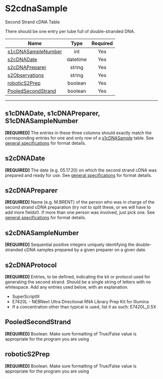 # S2cdnaSample

Second Strand cDNA Table

There should be one entry per tube full of double-stranded DNA.  

Name                                            | Type     | Required  
------------------------------------------------|:--------:|:-----------:
[s1cDNASampleNumber](#s1cDNASampleNumber)       | int      | Yes
[s2cDNADate](#s2cDNADate)                       | datetime | Yes
[s2cDNAPreparer](#s2cDNAPreparer)               | string   | Yes
[s2Observations](#s2Observations)               | string   | Yes
[roboticS2Prep](#roboticS2Prep)                 | boolean  | Yes
[PooledSecondStrand](#PooledSecondStrand)       | boolean  | Yes

* * *

## s1cDNADate, s1cDNAPreparer, S1cDNASampleNumber

**[REQUIRED]** The entries in these three columns should exactly match the corresponding entries for one and only row of a [s1cDNASample](S1cdnaSample.md) table. See [general specifications](../GeneralSpecs.md) for format details.

## s2cDNADate

**[REQUIRED]** The date (e.g. 05.17.20) on which the second strand cDNA was prepared and ready for use. See [general specifications](../GeneralSpecs.md) for format details.

## s2cDNAPreparer

**[REQUIRED]** Name (e.g. M.BRENT) of the person who was in charge of the second strand cDNA preparation (try not to split these, or we will have to add more fields!). If more than one person was involved, just pick one. See [general specifications](../GeneralSpecs.md) for format details.

## s2cDNASampleNumber

**[REQUIRED]** Sequential positive integers uniquely identifying the double-stranded cDNA samples prepared by a given preparer on a given date.

## s2cDNAProtocol

**[REQUIRED]** Entries, to be defined, indicating the kit or protocol used for generating the second strand. Should be a single string of letters with no whitespace. Add any entries used below, with an explanation.

- SuperScriptIII
- E7420L -  NEBNext Ultra Directional RNA Library Prep Kit for Illumina
- If a concentration other than typical is used, list it as such: E7420L_0.5X

## PooledSecondStrand

**[REQUIRED]** Boolean. Make sure formatting of True/False value is appropriate for the program you are using

## roboticS2Prep

**[REQUIRED]** Boolean. Make sure formatting of True/False value is appropriate for the program you are using
